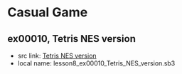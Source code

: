 # Casual Game

## ex00010, Tetris NES version

+ src link: [Tetris NES version](https://scratch.mit.edu/projects/31651654/)
+ local name: lesson8_ex00010_Tetris_NES_version.sb3
